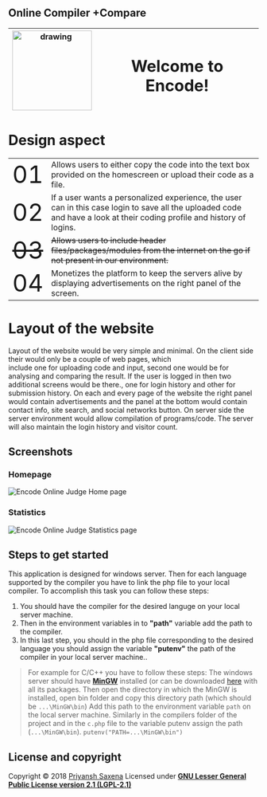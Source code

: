 

## Online Compiler +Compare

|<img src="https://cdn.pbrd.co/images/HKbWC0P.png" alt="drawing" width="160"/>|  <h1>Welcome to Encode!     </h1>|
| ---------------------- |-----------------|

# Design aspect
 
<html>


<body>

<table style="width:100%">
  
  <tr>
    <td> <font size="10">01 </td>    
    <td>Allows users to either copy the code into the text box provided on the homescreen or upload their code as a file.</td>    
  </tr>
 
  <tr>
    <td><font size="10">02</td>   
    <td>	If a user wants a personalized experience, the user can in this case login to save all the uploaded code and have a look at 				their coding profile and history of logins.
    </td>    
  </tr>
  
  <tr>
    <td><font size="10"><strike>03</strike></td>     
    <td> <strike>Allows users to include header files/packages/modules from the internet on the go if not present in our environment.</strike>
    </td>    
  </tr>
  
  <tr>
    <td><font size="10">04</td>    
    <td>Monetizes the platform to keep the servers alive by displaying advertisements on the right panel of the screen.
    </td>    
  </tr>
  
</table>

</body>
</html>


 

# Layout of the website

Layout of the website would be very simple and minimal. On the client side their would only be a couple of web pages, which  
include one for uploading code and input, second one would be for analysing and comparing the result. If the user is logged in then two additional screens would be there., one for login history and other for submission history. On each and every page of the website the right panel would contain advertisements and the panel at the bottom would contain contact info, site search, and social networks button. On server side the server environment would allow compilation of programs/code. The server will also maintain the login history and visitor count.

## Screenshots

### Homepage
![Encode Online Judge Home page](https://cdn.pbrd.co/images/HK5SJV6.png)
### Statistics
![Encode Online Judge Statistics page](https://cdn.pbrd.co/images/HK5Tp5K.png)

## Steps to get started

This application is designed for windows server.
Then for each language supported by the compiler you have to link the php file to your local compiler. To accomplish this task you can follow these steps:

 1. You should have the compiler for the desired languge on your local server machine.
 2. Then in the environment variables in to **"path"**  variable add the path to the compiler.
 3. In this last step, you should in the php file corresponding to the desired language you should  assign the variable **"putenv"** the path of the compiler in your local server machine..

> For example for C/C++ you have to follow these steps: The windows
> server should have **[MinGW](http://bit.ly/2O6hbNt)** installed (or can
> be downloaded
> [here](http://bit.ly/2ArXcoI)
> with all its packages. Then open the directory in which the MinGW is
> installed, open bin folder and copy this directory path (which should
> be `...\MinGW\bin`) Add this path to the environment variable `path`
> on the local server machine. Similarly in the compilers folder of the
> project and in the `c.php` file to the variable putenv assign the path
> (`...\MinGW\bin`). `putenv("PATH=...\MinGW\bin")`
<html>
<h2> License and copyright</h2>
Copyright &copy; 2018 <a href="http://bit.ly/2Ji3kmj" title="Go to my profile" target="_blank">Priyansh Saxena</a> Licensed under <a href="https://github.com/llcodeAlphall/EncodeOJ/blob/master/LICENSE" target="_blank" title="View complete licensing information"><b>GNU Lesser General Public License version 2.1 (LGPL-2.1)</b></a>
</html>
